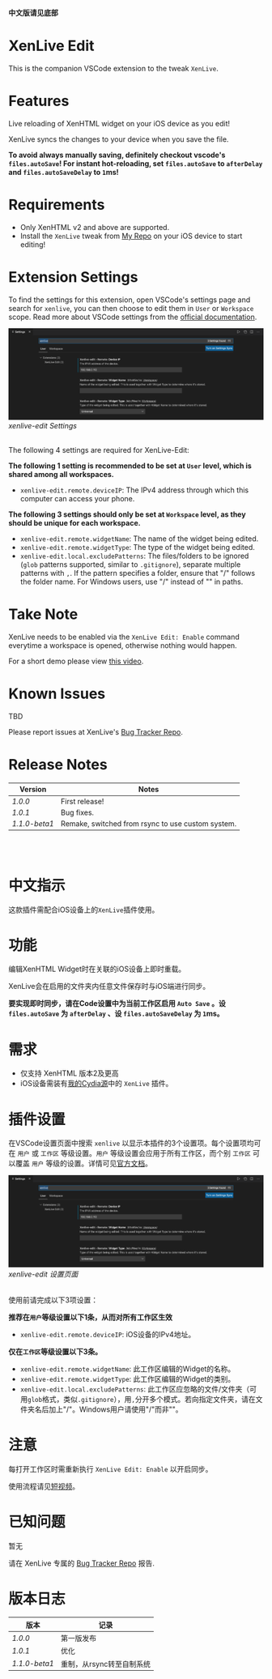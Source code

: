 **中文版请见底部**
# XenLive Edit

This is the companion VSCode extension to the tweak `XenLive`.

# Features

Live reloading of XenHTML widget on your iOS device as you edit!

XenLive syncs the changes to your device when you save the file.

**To avoid always manually saving, definitely checkout vscode's `files.autoSave`! For instant hot-reloading, set `files.autoSave` to `afterDelay` and `files.autoSaveDelay` to `1`ms!**

# Requirements

* Only XenHTML v2 and above are supported.
* Install the `XenLive` tweak from [My Repo](https://zerui18.github.io/zx02/) on your iOS device to start editing!

# Extension Settings

To find the settings for this extension, open VSCode's settings page and search for `xenlive`, you can then choose to edit them in `User` or `Workspace` scope. Read more about VSCode settings from the [official documentation](https://code.visualstudio.com/docs/getstarted/settings).

![Settings Screenshot](ss_settings.png)
<i>xenlive-edit Settings</i>

<br>
The following 4 settings are required for XenLive-Edit:

**The following 1 setting is recommended to be set at `User` level, which is shared among all workspaces.**
* `xenlive-edit.remote.deviceIP`: The IPv4 address through which this computer can access your phone.

**The following 3 settings should only be set at `Workspace` level, as they should be unique for each workspace.**
* `xenlive-edit.remote.widgetName`: The name of the widget being edited.
* `xenlive-edit.remote.widgetType`: The type of the widget being edited.
* `xenlive-edit.local.excludePatterns`: The files/folders to be ignored (`glob` patterns supported, similar to `.gitignore`), separate multiple patterns with `,`. If the pattern specifies a folder, ensure that "/" follows the folder name. For Windows users, use "/" instead of "\" in paths.

# Take Note

XenLive needs to be enabled via the `XenLive Edit: Enable` command everytime a workspace is opened, otherwise nothing would happen.

For a short demo please view [this video](https://www.youtube.com/watch?v=6BxoA_d3xUc).

# Known Issues

TBD

Please report issues at XenLive's [Bug Tracker Repo](https://github.com/Zerui18/XenLive-Issues-Tracker).

# Release Notes

Version | Notes
--- | ---
*1.0.0* | First release!
*1.0.1* | Bug fixes.
*1.1.0-beta1* | Remake, switched from rsync to use custom system.

<br></br>
<a id="cn"></a>
# 中文指示

这款插件需配合iOS设备上的`XenLive`插件使用。

# 功能

编辑XenHTML Widget时在关联的iOS设备上即时重载。

XenLive会在启用的文件夹内任意文件保存时与iOS端进行同步。

**要实现即时同步，请在Code设置中为当前工作区启用 `Auto Save` 。设 `files.autoSave` 为 `afterDelay` 、设 `files.autoSaveDelay` 为 `1`ms。**

# 需求

* 仅支持 XenHTML 版本2及更高
* iOS设备需装有[我的Cydia源](https://zerui18.github.io/zx02/)中的 `XenLive` 插件。

# 插件设置

在VSCode设置页面中搜索 `xenlive` 以显示本插件的3个设置项。每个设置项均可在 `用户` 或 `工作区` 等级设置。`用户` 等级设置会应用于所有工作区，而个别 `工作区` 可以覆盖 `用户` 等级的设置。详情可见[官方文档](https://code.visualstudio.com/docs/getstarted/settings)。

![Settings Screenshot](ss_settings.png)
<i>xenlive-edit 设置页面</i>

<br>
使用前请完成以下3项设置：

**推荐在`用户`等级设置以下1条，从而对所有工作区生效**
* `xenlive-edit.remote.deviceIP`: iOS设备的IPv4地址。

**仅在`工作区`等级设置以下3条。**
* `xenlive-edit.remote.widgetName`: 此工作区编辑的Widget的名称。
* `xenlive-edit.remote.widgetType`: 此工作区编辑的Widget的类别。
* `xenlive-edit.local.excludePatterns`: 此工作区应忽略的文件/文件夹（可用`glob`格式，类似`.gitignore`），用`,`分开多个模式。若向指定文件夹，请在文件夹名后加上"/"。Windows用户请使用"/"而非"\"。

# 注意

每打开工作区时需重新执行 `XenLive Edit: Enable` 以开启同步。

使用流程请见[短视频](https://www.bilibili.com/video/BV1Sh411Q7NS)。

# 已知问题

暂无

请在 XenLive 专属的 [Bug Tracker Repo](https://github.com/Zerui18/XenLive-Issues-Tracker) 报告.

# 版本日志

版本 | 记录
--- | ---
*1.0.0* | 第一版发布
*1.0.1* | 优化
*1.1.0-beta1* | 重制，从rsync转至自制系统